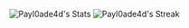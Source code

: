 ![Payl0ade4d's Stats](https://github-readme-stats.vercel.app/api?username=Payl0ade4d&show_icons=true&hide_border=false&count_private=true&bg_color=090909&border_color=169e00&title_color=17ca17&icon_color=008400&text_color=68cf4c&border_radius=8)
![Payl0ade4d's Streak](https://github-readme-streak-stats.herokuapp.com/?user=Payl0ade4d&theme=gotham&hide_border=false&background=090909&border=169e00&stroke=68cf4c&border_radius=8&ring=008400&fire=00ff00&currStreakNum=68cf4c&sideNums=68cf4c&currStreakLabel=17ca17&sideLabels=008400&dates=68cf4c)
